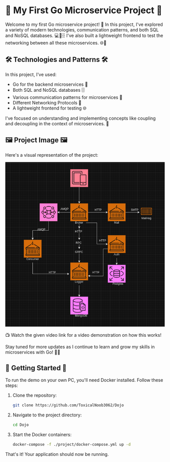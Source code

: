 # 🚀 My First Go Microservice Project 🚀

Welcome to my first Go microservice project! 🎉 In this project, I've explored a variety of modern technologies, communication patterns, and both SQL and NoSQL databases. 💻📡🗄️ I've also built a lightweight frontend to test the networking between all these microservices. 🌐🧪

## 🛠️ Technologies and Patterns 🛠️

In this project, I've used:

- Go for the backend microservices 🚀
- Both SQL and NoSQL databases 🗄️
- Various communication patterns for microservices 🔗
- Different Networking Protocols 🔌
- A lightweight frontend for testing 🌐

I've focused on understanding and implementing concepts like coupling and decoupling in the context of microservices. 🔗

## 🖼️ Project Image 🖼️

Here's a visual representation of the project:

![Project Image](./public/Dojo.png)

📺 Watch the given video link for a video demonstration on how this works!

Stay tuned for more updates as I continue to learn and grow my skills in microservices with Go! 🌱🚀

## 🚀 Getting Started 🚀

To run the demo on your own PC, you'll need Docker installed. Follow these steps:

1. Clone the repository:
   ```bash
   git clone https://github.com/ToxicalNoob3062/Dojo
   ```
2. Navigate to the project directory:
   ```bash
   cd Dojo
   ```
3. Start the Docker containers:
   ```bash
   docker-compose -f ./project/docker-compose.yml up -d
   ```

That's it! Your application should now be running.
